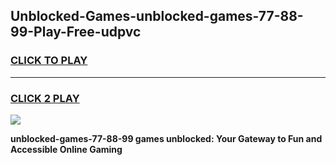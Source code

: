 
## Unblocked-Games-unblocked-games-77-88-99-Play-Free-udpvc
<h3>
<a href="https://premium76.site?title=unblocked-games-77-88-99&ref=21A">CLICK TO PLAY</a></h3>
<hr>

<h3>
<a href="https://premium76.site?title=unblocked-games-77-88-99&ref=21A">CLICK 2 PLAY</a>
  
</h3>

<a href="https://premium76.site?title=unblocked-games-77-88-99&ref=21A"><img src="https://clearcache.store/games.png"></a>


**unblocked-games-77-88-99 games unblocked: Your Gateway to Fun and Accessible Online Gaming**
